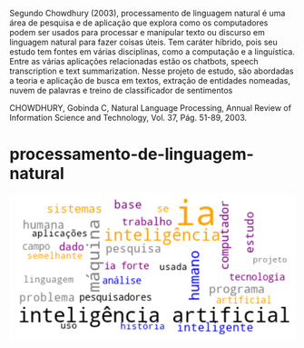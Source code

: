 


Segundo Chowdhury (2003), processamento de linguagem natural é uma área de pesquisa e de aplicação que explora como os computadores podem ser usados para processar e manipular texto ou discurso em linguagem natural para fazer coisas úteis. Tem caráter híbrido, pois seu estudo tem fontes em várias disciplinas, como a computação e a linguística. Entre as várias aplicações relacionadas estão os chatbots, speech transcription e text summarization.
Nesse projeto de estudo, são abordadas a teoria e aplicação de busca em textos, extração de entidades nomeadas, nuvem de palavras e treino de classificador de sentimentos

CHOWDHURY, Gobinda C, Natural Language Processing, Annual Review of Information Science and Technology, Vol. 37, Pág. 51-89, 2003.




# processamento-de-linguagem-natural

<img src="https://github.com/WMFrts/processamento-de-linguagem-natural/blob/main/nuvem_PLN.png?raw=true">

